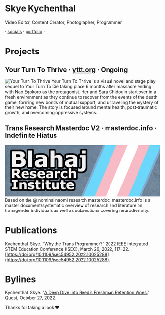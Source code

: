 # Skye Kychenthal
Video Editor, Content Creator, Photographer, Programmer

· [socials](https://skyeactsout.com) · [portfolio](https://www.skyekychenthal.com/portfolio) ·

# Projects

## Your Turn To Thrive · [yttt.org](https://yttt.org) · Ongoing
![Your Turn To Thrive](https://yttt.org/assets/images/Nao-Banner.png)
Your Turn To Thrive is a visual novel and stage play sequel to Your Turn To Die taking place 6 months after massacre ending with Nao Egokoro as the protagonist. Her and Sara Chidouin start over in a fresh environment as they continue to recover from the events of the death game, forming new bonds of mutual support, and unraveling the mystery of their new home. The story is focused around mental health, post-traumatic growth, and overcoming oppressive systems.

## Trans Research Masterdoc V2 · [masterdoc.info](https://masterdoc.info) · Indefinite Hiatus
![Blahaj Research Institute](https://raw.githubusercontent.com/Blahaj-Research-Institute/ResearchMasterdoc/main/assets/images/BANNER_V1.png)
Based on the @ nominal.naomi research masterdoc, masterdoc.info is a master document/systematic overview of research and literature on transgender individuals as well as subsections covering neurodiversity.

# Publications
Kychenthal, Skye. “Why the Trans Programmer?” 2022 IEEE Integrated STEM Education Conference (ISEC), March 26, 2022, 117–22. [https://doi.org/10.1109/isec54952.2022.10025288](https://doi.org/10.1109/isec54952.2022.10025288).

# Bylines
Kychenthal, Skye. "[A Deep Dive into Reed’s Freshman Retention Woes.](https://www.reedquest.org/articles/2022/10/27/a-deep-dive-into-reeds-freshman-retention-woes)" Quest, October 27, 2022.

Thanks for taking a look ♥ 
